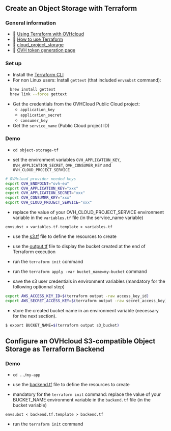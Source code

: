 # 

## Create an Object Storage with Terraform

### General information
 - 🔗 [Using Terraform with OVHcloud](https://help.ovhcloud.com/csm/fr-terraform-at-ovhcloud?id=kb_article_view&sysparm_article=KB0054776)
 - 🔗 [How to use Terraform](https://help.ovhcloud.com/csm/en-gb-public-cloud-compute-terraform?id=kb_article_view&sysparm_article=KB0050787)
 - 🔗 [cloud_project_storage](https://registry.terraform.io/providers/ovh/ovh/latest/docs/resources/cloud_project_storage)
 - 🔗 [OVH token generation page](https://www.ovh.com/auth/api/createToken?GET=/*&POST=/*&PUT=/*&DELETE=/*)

### Set up
  - Install the [Terraform CLI](https://www.terraform.io/downloads.html)
  - For non Linux users: Install `gettext` (that included `envsubst` command):
```bash
  brew install gettext
  brew link --force gettext
```
  - Get the credentials from the OVHCloud Public Cloud project:
    - `application_key`
    - `application_secret`
    - `consumer_key`
  - Get the `service_name` (Public Cloud project ID)

### Demo

  - `cd object-storage-tf`

  - set the environment variables `OVH_APPLICATION_KEY`, `OVH_APPLICATION_SECRET`, `OVH_CONSUMER_KEY` and `OVH_CLOUD_PROJECT_SERVICE`

```bash
# OVHcloud provider needed keys
export OVH_ENDPOINT="ovh-eu"
export OVH_APPLICATION_KEY="xxx"
export OVH_APPLICATION_SECRET="xxx"
export OVH_CONSUMER_KEY="xxx"
export OVH_CLOUD_PROJECT_SERVICE="xxx"
```

  - replace the value of your OVH_CLOUD_PROJECT_SERVICE environment variable in the `variables.tf` file (in the service_name variable)

`envsubst < variables.tf.template > variables.tf`

  - use the [s3.tf](./s3.tf) file to define the resources to create
  - use the [output.tf](output.tf) file to display the bucket created at the end of Terraform execution
  - run the `terraform init` command
  - run the `terraform apply -var bucket_name=my-bucket` command

  - save the s3 user credentials in environment variables (mandatory for the following optionnal step)
```bash
export AWS_ACCESS_KEY_ID=$(terraform output -raw access_key_id)
export AWS_SECRET_ACCESS_KEY=$(terraform output -raw secret_access_key)
```

  - store the created bucket name in an environment variable (necessary for the next section).

```bash
$ export BUCKET_NAME=$(terraform output s3_bucket)
```

## Configure an OVHcloud S3-compatible Object Storage as Terraform Backend

### Demo

  - `cd ../my-app`

  - use the [backend.tf](./my-app/backend.tf.template) file to define the resources to create

  - mandatory for the `terraform init` command: replace the value of your BUCKET_NAME environment variable in the `backend.tf` file (in the bucket variable)

`envsubst < backend.tf.template > backend.tf`

  - run the `terraform init` command
